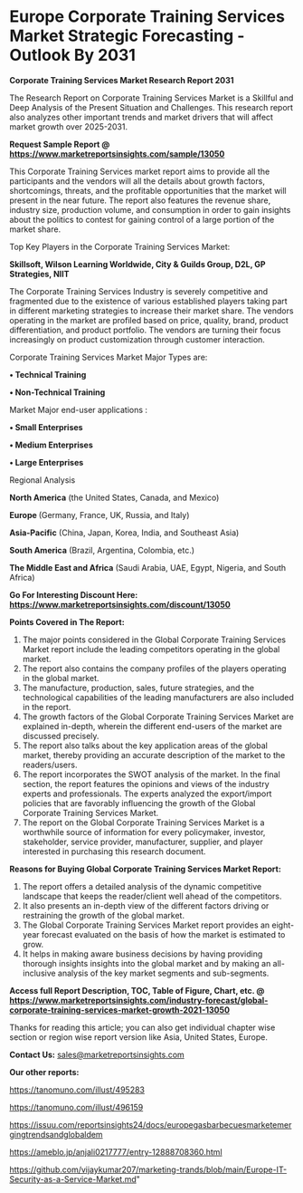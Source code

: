 # Europe Corporate Training Services Market Strategic Forecasting - Outlook By 2031

<strong>Corporate Training Services Market Research Report 2031</strong>

The Research Report on Corporate Training Services Market is a Skillful and Deep Analysis of the Present Situation and Challenges. This research report also analyzes other important trends and market drivers that will affect market growth over 2025-2031.

<strong>Request Sample Report @ <a href=https://www.marketreportsinsights.com/sample/13050>https://www.marketreportsinsights.com/sample/13050</a></strong>

This Corporate Training Services market report aims to provide all the participants and the vendors will all the details about growth factors, shortcomings, threats, and the profitable opportunities that the market will present in the near future. The report also features the revenue share, industry size, production volume, and consumption in order to gain insights about the politics to contest for gaining control of a large portion of the market share.

Top Key Players in the Corporate Training Services Market:

<strong>Skillsoft, Wilson Learning Worldwide, City & Guilds Group, D2L, GP Strategies, NIIT</strong>

The Corporate Training Services Industry is severely competitive and fragmented due to the existence of various established players taking part in different marketing strategies to increase their market share. The vendors operating in the market are profiled based on price, quality, brand, product differentiation, and product portfolio. The vendors are turning their focus increasingly on product customization through customer interaction.

Corporate Training Services Market Major Types are:

<strong>• Technical Training

• Non-Technical Training</strong>

Market Major end-user applications :

<strong>• Small Enterprises

• Medium Enterprises

• Large Enterprises</strong>

Regional Analysis

</u><strong><b>North America</b></strong> (the United States, Canada, and Mexico)

<strong><b>Europe </b></strong>(Germany, France, UK, Russia, and Italy)

<strong><b>Asia-Pacific</b></strong> (China, Japan, Korea, India, and Southeast Asia)

<strong><b>South America</b></strong> (Brazil, Argentina, Colombia, etc.)

<strong><b>The Middle East and Africa</b></strong> (Saudi Arabia, UAE, Egypt, Nigeria, and South Africa)

<strong>Go For Interesting Discount Here: <a href=https://www.marketreportsinsights.com/discount/13050>https://www.marketreportsinsights.com/discount/13050</a></strong>

<strong>Points Covered in The Report:</strong>
<ol>
  <li>The major points considered in the Global Corporate Training Services Market report include the leading competitors operating in the global market.</li>
  <li>The report also contains the company profiles of the players operating in the global market.</li>
  <li>The manufacture, production, sales, future strategies, and the technological capabilities of the leading manufacturers are also included in the report.</li>
  <li>The growth factors of the Global Corporate Training Services Market are explained in-depth, wherein the different end-users of the market are discussed precisely.</li>
  <li>The report also talks about the key application areas of the global market, thereby providing an accurate description of the market to the readers/users.</li>
  <li>The report incorporates the SWOT analysis of the market. In the final section, the report features the opinions and views of the industry experts and professionals. The experts analyzed the export/import policies that are favorably influencing the growth of the Global Corporate Training Services Market.</li>
  <li>The report on the Global Corporate Training Services Market is a worthwhile source of information for every policymaker, investor, stakeholder, service provider, manufacturer, supplier, and player interested in purchasing this research document.</li>
</ol>
<strong>Reasons for Buying Global Corporate Training Services Market Report:</strong>

<ol>
  <li>The report offers a detailed analysis of the dynamic competitive landscape that keeps the reader/client well ahead of the competitors.</li>
  <li>It also presents an in-depth view of the different factors driving or restraining the growth of the global market.</li>
  <li>The Global Corporate Training Services Market report provides an eight-year forecast evaluated on the basis of how the market is estimated to grow.</li>
  <li>It helps in making aware business decisions by having providing thorough insights insights into the global market and by making an all-inclusive analysis of the key market segments and sub-segments.</li>
</ol>
<strong>Access full Report Description, TOC, Table of Figure, Chart, etc. @ <a href=https://www.marketreportsinsights.com/industry-forecast/global-corporate-training-services-market-growth-2021-13050>https://www.marketreportsinsights.com/industry-forecast/global-corporate-training-services-market-growth-2021-13050</a></strong>


Thanks for reading this article; you can also get individual chapter wise section or region wise report version like Asia, United States, Europe.

<strong>Contact Us:</strong>
sales@marketreportsinsights.com

<strong>Our other reports:</strong>

<a href=https://tanomuno.com/illust/495283>https://tanomuno.com/illust/495283</a>

<a href=https://tanomuno.com/illust/496159>https://tanomuno.com/illust/496159</a>

<a href=https://issuu.com/reportsinsights24/docs/europegasbarbecuesmarketemergingtrendsandglobaldem>https://issuu.com/reportsinsights24/docs/europegasbarbecuesmarketemergingtrendsandglobaldem</a>

<a href=https://ameblo.jp/anjali0217777/entry-12888708360.html>https://ameblo.jp/anjali0217777/entry-12888708360.html</a>

<a href=https://github.com/vijaykumar207/marketing-trands/blob/main/Europe-IT-Security-as-a-Service-Market.md>https://github.com/vijaykumar207/marketing-trands/blob/main/Europe-IT-Security-as-a-Service-Market.md</a>"
